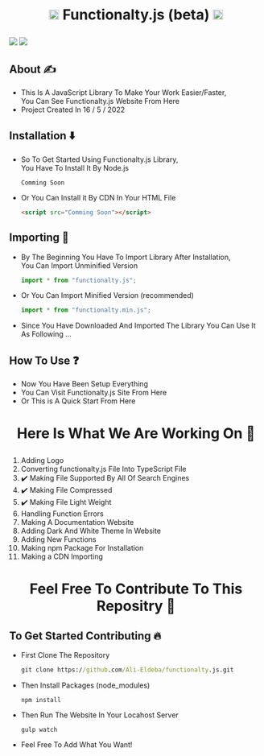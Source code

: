 # <p align="center"><img width="20px" src="https://media1.giphy.com/media/ln7z2eWriiQAllfVcn/giphy.gif?cid=790b76115cd5f2f3ebd0a1aeb3ae5c75cbf7bc3c9a1bd77b&rid=giphy.gif&ct=s" /> Functionalty.js (beta) <img width="20px" src="https://media1.giphy.com/media/ln7z2eWriiQAllfVcn/giphy.gif?cid=790b76115cd5f2f3ebd0a1aeb3ae5c75cbf7bc3c9a1bd77b&rid=giphy.gif&ct=s"/></p>

<p float="right">
<!-- License -->
<img src="https://img.shields.io/github/license/Ali-Eldeba/functionalty.js" />
<!-- Node Version -->
<img src="https://img.shields.io/badge/Node-v13.14.0-red" />
</p>

## About ✍️

- This Is A JavaScript Library To Make Your Work Easier/Faster,<br />
  You Can See Functionalty.js Website From Here
- Project Created In 16 / 5 / 2022

## Installation ⬇️

- So To Get Started Using Functionalty.js Library,<br />
  You Have To Install It By Node.js
  ```node
  Comming Soon
  ```
- Or You Can Install it By CDN In Your HTML File
  ```html
  <script src="Comming Soon"></script>
  ```

## Importing 🦐

- By The Beginning You Have To Import Library After Installation,<br />
  You Can Import Unminified Version

  ```javascript
  import * from "functionalty.js";
  ```

- Or You Can Import Minified Version (recommended)

  ```javascript
  import * from "functionalty.min.js";
  ```

- Since You Have Downloaded And Imported The Library You Can Use It As Following ...

## How To Use ❓

- Now You Have Been Setup Everything
- You Can Visit Functionalty.js Site From <a>Here</a>
- Or This is A Quick Start From Here

# <p align="center">Here Is What We Are Working On 🤞</p>

1. Adding Logo
2. Converting functionalty.js File Into TypeScript File
3. ✔️ Making File Supported By All Of Search Engines
4. ✔️ Making File Compressed
5. ✔️ Making File Light Weight
6. Handling Function Errors
7. Making A Documentation Website
8. Adding Dark And White Theme In Website
9. Adding New Functions
10. Making npm Package For Installation
11. Making a CDN Importing

# <p align="center">Feel Free To Contribute To This Repositry 🤝</p>

## To Get Started Contributing 🔥

- First Clone The Repository

  ```cmd
  git clone https://github.com/Ali-Eldeba/functionalty.js.git
  ```

- Then Install Packages (node_modules)

  ```node
  npm install
  ```

- Then Run The Website In Your Locahost Server

  ```node
  gulp watch
  ```
- Feel Free To Add What You Want!
